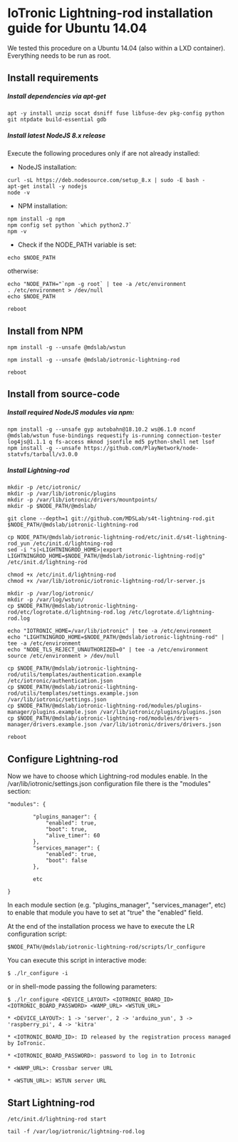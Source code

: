 # IoTronic Lightning-rod installation guide for Ubuntu 14.04

We tested this procedure on a Ubuntu 14.04 (also within a LXD container). Everything needs to be run as root.

## Install requirements
##### Install dependencies via apt-get
```
apt -y install unzip socat dsniff fuse libfuse-dev pkg-config python git ntpdate build-essential gdb
```

##### Install latest NodeJS 8.x release
Execute the following procedures only if are not already installed:

- NodeJS installation:
```
curl -sL https://deb.nodesource.com/setup_8.x | sudo -E bash -
apt-get install -y nodejs
node -v
```
- NPM installation:
```
npm install -g npm
npm config set python `which python2.7`
npm -v
```
- Check if the NODE_PATH variable is set:
```
echo $NODE_PATH
```

otherwise:
```
echo "NODE_PATH="`npm -g root` | tee -a /etc/environment
. /etc/environment > /dev/null
echo $NODE_PATH

reboot
```

## Install from NPM
```
npm install -g --unsafe @mdslab/wstun

npm install -g --unsafe @mdslab/iotronic-lightning-rod

reboot

```


## Install from source-code

##### Install required NodeJS modules via npm:
```
npm install -g --unsafe gyp autobahn@18.10.2 ws@6.1.0 nconf @mdslab/wstun fuse-bindings requestify is-running connection-tester log4js@1.1.1 q fs-access mknod jsonfile md5 python-shell net lsof
npm install -g --unsafe https://github.com/PlayNetwork/node-statvfs/tarball/v3.0.0
```


##### Install Lightning-rod
```
mkdir -p /etc/iotronic/
mkdir -p /var/lib/iotronic/plugins
mkdir -p /var/lib/iotronic/drivers/mountpoints/
mkdir -p $NODE_PATH/@mdslab/

git clone --depth=1 git://github.com/MDSLab/s4t-lightning-rod.git $NODE_PATH/@mdslab/iotronic-lightning-rod

cp NODE_PATH/@mdslab/iotronic-lightning-rod/etc/init.d/s4t-lightning-rod_yun /etc/init.d/lightning-rod
sed -i "s|<LIGHTNINGROD_HOME>|export LIGHTNINGROD_HOME=$NODE_PATH/@mdslab/iotronic-lightning-rod|g" /etc/init.d/lightning-rod

chmod +x /etc/init.d/lightning-rod
chmod +x /var/lib/iotronic/iotronic-lightning-rod/lr-server.js

mkdir -p /var/log/iotronic/
mkdir -p /var/log/wstun/
cp $NODE_PATH/@mdslab/iotronic-lightning-rod/etc/logrotate.d/lightning-rod.log /etc/logrotate.d/lightning-rod.log

echo "IOTRONIC_HOME=/var/lib/iotronic" | tee -a /etc/environment
echo "LIGHTNINGROD_HOME=$NODE_PATH/@mdslab/iotronic-lightning-rod" | tee -a /etc/environment
echo "NODE_TLS_REJECT_UNAUTHORIZED=0" | tee -a /etc/environment
source /etc/environment > /dev/null

cp $NODE_PATH/@mdslab/iotronic-lightning-rod/utils/templates/authentication.example /etc/iotronic/authentication.json
cp $NODE_PATH/@mdslab/iotronic-lightning-rod/utils/templates/settings.example.json /var/lib/iotronic/settings.json
cp $NODE_PATH/@mdslab/iotronic-lightning-rod/modules/plugins-manager/plugins.example.json /var/lib/iotronic/plugins/plugins.json
cp $NODE_PATH/@mdslab/iotronic-lightning-rod/modules/drivers-manager/drivers.example.json /var/lib/iotronic/drivers/drivers.json

reboot
```


## Configure Lightning-rod
Now we have to choose which Lightning-rod modules enable. In the /var/lib/iotronic/settings.json configuration file there is the "modules" section:
```
"modules": {

        "plugins_manager": {
            "enabled": true,
            "boot": true,
            "alive_timer": 60
        },
        "services_manager": {
            "enabled": true,
            "boot": false
        },

        etc

}
```

In each module section (e.g. "plugins_manager", "services_manager", etc) to enable that module you have to set at "true" the "enabled" field.

At the end of the installation process we have to execute the LR configuration script:
```
$NODE_PATH/@mdslab/iotronic-lightning-rod/scripts/lr_configure
```
You can execute this script in interactive mode:
```
$ ./lr_configure -i
```

or in shell-mode passing the following parameters:
```
$ ./lr_configure <DEVICE_LAYOUT> <IOTRONIC_BOARD_ID> <IOTRONIC_BOARD_PASSWORD> <WAMP_URL> <WSTUN_URL>

* <DEVICE_LAYOUT>: 1 -> 'server', 2 -> 'arduino_yun', 3 -> 'raspberry_pi', 4 -> 'kitra'

* <IOTRONIC_BOARD_ID>: ID released by the registration process managed by IoTronic.

* <IOTRONIC_BOARD_PASSWORD>: password to log in to Iotronic

* <WAMP_URL>: Crossbar server URL

* <WSTUN_URL>: WSTUN server URL
```


## Start Lightning-rod
```
/etc/init.d/lightning-rod start

tail -f /var/log/iotronic/lightning-rod.log
```